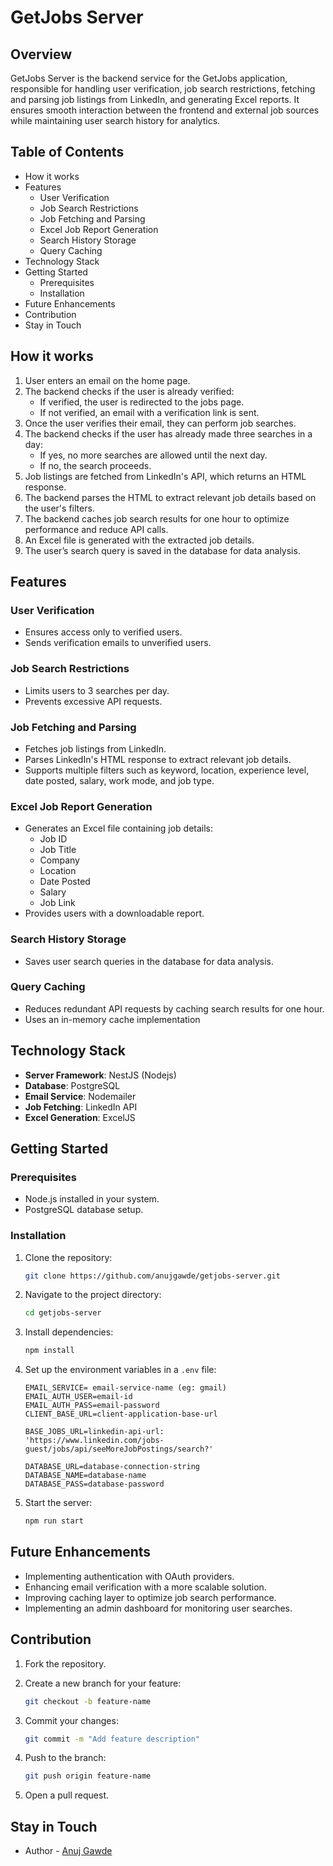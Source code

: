 # GetJobs Server

## Overview

GetJobs Server is the backend service for the GetJobs application, responsible for handling user verification, job search restrictions, fetching and parsing job listings from LinkedIn, and generating Excel reports. It ensures smooth interaction between the frontend and external job sources while maintaining user search history for analytics.

## Table of Contents

- How it works
- Features
  - User Verification
  - Job Search Restrictions
  - Job Fetching and Parsing
  - Excel Job Report Generation
  - Search History Storage
  - Query Caching
- Technology Stack
- Getting Started
  - Prerequisites
  - Installation
- Future Enhancements
- Contribution
- Stay in Touch

## How it works

1.  User enters an email on the home page.
2.  The backend checks if the user is already verified:
    - If verified, the user is redirected to the jobs page.
    - If not verified, an email with a verification link is sent.
3.  Once the user verifies their email, they can perform job searches.
4.  The backend checks if the user has already made three searches in a day:
    - If yes, no more searches are allowed until the next day.
    - If no, the search proceeds.
5.  Job listings are fetched from LinkedIn's API, which returns an HTML response.
6.  The backend parses the HTML to extract relevant job details based on the user's filters.
7.  The backend caches job search results for one hour to optimize performance and reduce API calls.
8.  An Excel file is generated with the extracted job details.
9.  The user’s search query is saved in the database for data analysis.

## Features

### User Verification

- Ensures access only to verified users.
- Sends verification emails to unverified users.

### Job Search Restrictions

- Limits users to 3 searches per day.
- Prevents excessive API requests.

### Job Fetching and Parsing

- Fetches job listings from LinkedIn.
- Parses LinkedIn's HTML response to extract relevant job details.
- Supports multiple filters such as keyword, location, experience level, date posted, salary, work mode, and job type.

### Excel Job Report Generation

- Generates an Excel file containing job details:
  - Job ID
  - Job Title
  - Company
  - Location
  - Date Posted
  - Salary
  - Job Link
- Provides users with a downloadable report.

### Search History Storage

- Saves user search queries in the database for data analysis.

### Query Caching

- Reduces redundant API requests by caching search results for one hour.
- Uses an in-memory cache implementation

## Technology Stack

- **Server Framework**: NestJS (Nodejs)
- **Database**: PostgreSQL
- **Email Service**: Nodemailer
- **Job Fetching**: LinkedIn API
- **Excel Generation**: ExcelJS

## Getting Started

### Prerequisites

- Node.js installed in your system.
- PostgreSQL database setup.

### Installation

1.  Clone the repository:

    ```bash
    git clone https://github.com/anujgawde/getjobs-server.git
    ```

2.  Navigate to the project directory:

    ```bash
    cd getjobs-server
    ```

3.  Install dependencies:

    ```bash
    npm install
    ```

4.  Set up the environment variables in a `.env` file:

    ```
    EMAIL_SERVICE= email-service-name (eg: gmail)
    EMAIL_AUTH_USER=email-id
    EMAIL_AUTH_PASS=email-password
    CLIENT_BASE_URL=client-application-base-url

    BASE_JOBS_URL=linkedin-api-url:
    'https://www.linkedin.com/jobs-guest/jobs/api/seeMoreJobPostings/search?'

    DATABASE_URL=database-connection-string
    DATABASE_NAME=database-name
    DATABASE_PASS=database-password
    ```

5.  Start the server:

    ```bash
    npm run start
    ```

## Future Enhancements

- Implementing authentication with OAuth providers.
- Enhancing email verification with a more scalable solution.
- Improving caching layer to optimize job search performance.
- Implementing an admin dashboard for monitoring user searches.

## Contribution

1.  Fork the repository.
2.  Create a new branch for your feature:

    ```bash
    git checkout -b feature-name
    ```

3.  Commit your changes:

    ```bash
    git commit -m "Add feature description"
    ```

4.  Push to the branch:

    ```bash
    git push origin feature-name
    ```

5.  Open a pull request.

## Stay in Touch

- Author - [Anuj Gawde](https://x.com/axgdevv)
